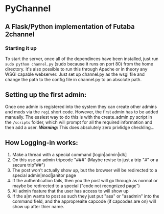 # PyChannel
## A Flask/Python implementation of Futaba 2channel

### Starting it up

To start the server, once all of the dependinces have been installed, just run `sudo python channel.py` (sudo because it runs on port 80) from the home directory. It's also possible to run this through Apache or in theory any WSGI capable webserver. Just set up channel.py as the wsgi file and change the path to the config file in channel.py to an absolute path.

Setting up the first admin:
---
Once one admin is registered into the system they can create other admins and mods via the `regi` short code. However, the first admin has to be added manually. The easiest way to do this is with the create\_admin.py script in the `/scripts` folder, which will prompt for all the required information and then add a user.
***Warning:*** This does absolutely zero privlidge checkling...

How Logging-in works:
---
1. Make a thread with a special command [login|admin|idk]
2. On this use an admin tripcode "###" (Maybe revise to just a trip "#" or a secure trip"##")
3. The post won't actually show up, but the browser will be redirected to a special admin|mod|janitor page
4. If the authentication fails, then you the post will go through as normal or maybe be redirected to a special ("code not recognized page")
5. All admin feature that the user has access to will show up
6. If the a|m wants to post as such they just put "asa" or "asadmin" into the command field, and the appropreaite capcode (if capcodes are on) will show up after thier name.
